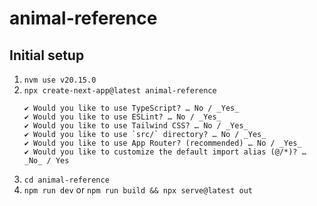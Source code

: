 # animal-reference

## Initial setup

1. `nvm use v20.15.0`
2. `npx create-next-app@latest animal-reference`
    ```
    ✔ Would you like to use TypeScript? … No / _Yes_
    ✔ Would you like to use ESLint? … No / _Yes_
    ✔ Would you like to use Tailwind CSS? … No / _Yes_
    ✔ Would you like to use `src/` directory? … No / _Yes_
    ✔ Would you like to use App Router? (recommended) … No / _Yes_
    ✔ Would you like to customize the default import alias (@/*)? … _No_ / Yes
    ```
3. `cd animal-reference`
4. `npm run dev` or `npm run build && npx serve@latest out`
